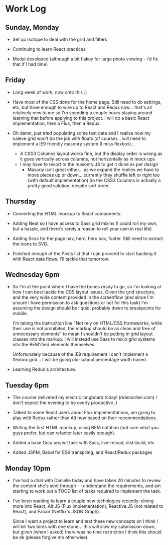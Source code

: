 # Work Log

## Sunday, Monday

- Set up Isotope to deal with the grid and filters

- Continuing to learn React practices

- Modal developed (although a bit flakey for large photo viewing - i'd fix that if I had time)

## Friday

- Long week of work, now onto this :)

- Have most of the CSS done for the home page. Still need to do settings, etc,
  but have enough to wire up to React and Redux now... that's all relatively new
  to me so I'm spending a couple hours playing around learning that before applying
  to this project.
  I will do a basic React implementation, then a Flux, then a Redux.

- Oh damn, just tried populating some test data and I realise now my naieve grid
  won't do the job with floats (of course)... will need to implement a IE9 friendly
  masonry system (I miss flexbox)...
  - A CSS3 Columns layout works fine, but the display order is wrong as it goes
    vertically across columns, not horizontally as in mock ups
  - I may have to resort to the masonry JS to get it done as per design
    - Masony isn't great either... as we expand the replies we have to move pieces
      up or down... currently they shuffle left or right too (with default implementation)
      So the CSS3 Columns is actually a pretty good solution, despite sort order.

## Thursday

- Converting the HTML mockup to React components.

- Adding Neat so I have access to Sass grid mixins (I could roll my own, but a hassle,
  and there's rarely a reason to roll your own in real life)

- Adding Scss for the page nav, hero, hero nav, footer. Still need to extract the
  icons to SVG.

- Finished enough of the Posts list that I can proceed to start backing it with
  React data flows. I'll tackle that tomorrow.

## Wednesday 6pm

- So I'm at the point where I have the bones ready to go, so I'm looking at how
  I can best tackle the CSS layout issues. Given the grid structure, and the
  very wide content provided in the screenflow (and since I'm unsure I have permission
  to ask questions or not for this task) I'm assuming the design should be liquid,
  probably down to breakpoints for mobile.

  I'm taking the instruction line "Not rely on HTML/CSS frameworks; while their
  use is not prohibited, the markup should be as clean and free of unnecessary
  elements" to mean I shouldn't be putting in grid layout classes into the markup.
  I will instead use Sass to mixin grid systems into the BEM'ified elements themselves.

  Unfortunately because of the IE9 requirement I can't implement a flexbox grid...
  I will be going old-school percentage width based.

- Learning Redux's architecture.

## Tuesday 6pm

- The courier delivered my electric longboard today! (ridemarbel.com) I don't expect
  the evening to be overly productive ;)

- Talked to some React users about Flux implementations, am going to play with Redux
  rather than Alt now based on their recommendations.

- Writing the first HTML mockup, using BEM notation (not sure what you guys prefer,
  but can refactor later easily enough).

- Added a base Gulp project task with Sass, live-reload, dist-build, etc

- Added JSPM, Babel for ES6 transpiling, and React/Redux packages

## Monday 10pm

- I've had a chat with Danielle today and have taken 20 minutes to review the content
  she's sent through - I understand the requirements, and am starting to work out a
  TOOD list of tasks required to implement the task.

- I've been wanting to learn a couple new technlogies recently: diving more into
  React, Alt.JS (Flux implementation), Reactive.JS (not related to React),
  and Falcor (Netflix's JSON Graph).

  Since I want a project to learn and test these new concepts on I think I will kill
  two birds with one stone... this will slow my submission down, but given (when I asked)
  there was no time restriction I think this should be ok (please forgive me otherwise).
